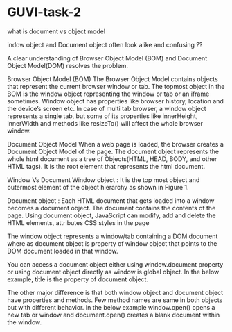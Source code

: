 # GUVI-task-2
what is document vs object model

indow object and Document object often look alike and confusing ??

A clear understanding of Browser Object Model (BOM) and Document Object Model(DOM) resolves the problem.

Browser Object Model (BOM)
The Browser Object Model contains objects that represent the current browser window or tab. The topmost object in the BOM is the window object representing the window or tab or an iframe sometimes. Window object has properties like browser history, location and the device’s screen etc. In case of multi tab browser, a window object represents a single tab, but some of its properties like innerHeight, innerWidth and methods like resizeTo() will affect the whole browser window.

Document Object Model
When a web page is loaded, the browser creates a Document Object Model of the page. The document object represents the whole html document as a tree of Objects(HTML, HEAD, BODY, and other HTML tags). It is the root element that represents the html document.

Window Vs Document
Window object : It is the top most object and outermost element of the object hierarchy as shown in Figure 1.

Document object : Each HTML document that gets loaded into a window becomes a document object. The document contains the contents of the page. Using document object, JavaScript can modify, add and delete the HTML elements, attributes CSS styles in the page

The window object represents a window/tab containing a DOM document where as document object is property of window object that points to the DOM document loaded in that window.

You can access a document object either using window.document property or using document object directly as window is global object. In the below example, title is the property of document object.

The other major difference is that both window object and document object have properties and methods. Few method names are same in both objects but with different behavior. In the below example window.open() opens a new tab or window and document.open() creates a blank document within the window.
